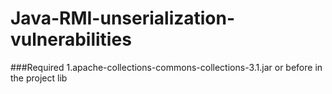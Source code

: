 # Java-RMI-unserialization-vulnerabilities
###Required
1.apache-collections-commons-collections-3.1.jar or before in the project lib